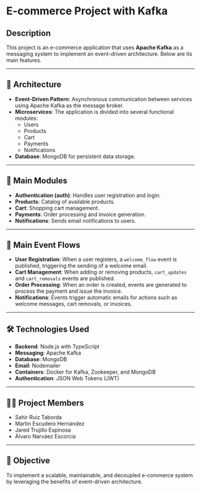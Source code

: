 # E-commerce Project with Kafka

## Description

This project is an e-commerce application that uses **Apache Kafka** as a messaging system to implement an event-driven architecture. Below are its main features.

---

## 🧱 Architecture

- **Event-Driven Pattern**: Asynchronous communication between services using Apache Kafka as the message broker.
- **Microservices**: The application is divided into several functional modules:
  - Users
  - Products
  - Cart
  - Payments
  - Notifications
- **Database**: MongoDB for persistent data storage.

---

## 🧩 Main Modules

- **Authentication (auth)**: Handles user registration and login.
- **Products**: Catalog of available products.
- **Cart**: Shopping cart management.
- **Payments**: Order processing and invoice generation.
- **Notifications**: Sends email notifications to users.

---

## 🔄 Main Event Flows

- **User Registration**: When a user registers, a `welcome_flow` event is published, triggering the sending of a welcome email.
- **Cart Management**: When adding or removing products, `cart_updates` and `cart_removals` events are published.
- **Order Processing**: When an order is created, events are generated to process the payment and issue the invoice.
- **Notifications**: Events trigger automatic emails for actions such as welcome messages, cart removals, or invoices.

---

## 🛠️ Technologies Used

- **Backend**: Node.js with TypeScript
- **Messaging**: Apache Kafka
- **Database**: MongoDB
- **Email**: Nodemailer
- **Containers**: Docker for Kafka, Zookeeper, and MongoDB
- **Authentication**: JSON Web Tokens (JWT)

---

## 👨‍💻 Project Members

- Sahir Ruiz Taborda  
- Martin Escudero Hernández  
- Jared Trujillo Espinosa  
- Álvaro Narváez Escorcia  

---

## 🚀 Objective

To implement a scalable, maintainable, and decoupled e-commerce system by leveraging the benefits of event-driven architecture.
